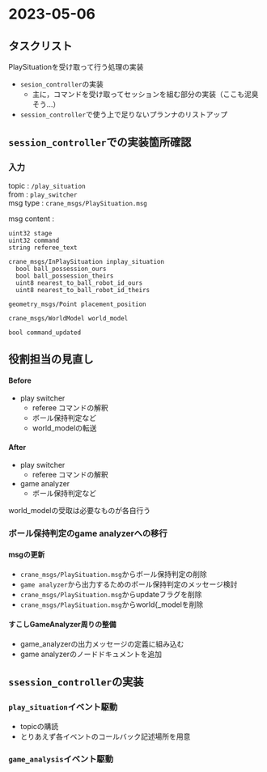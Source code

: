 # 2023-05-06

## タスクリスト

PlaySituationを受け取って行う処理の実装

- `sesion_controller`の実装
  - 主に，コマンドを受け取ってセッションを組む部分の実装（ここも泥臭そう...）
- `session_controller`で使う上で足りないプランナのリストアップ

## `session_controller`での実装箇所確認

### 入力

topic : `/play_situation`  
from : `play_switcher`  
msg type : `crane_msgs/PlaySituation.msg`

msg content :

```text
uint32 stage
uint32 command
string referee_text

crane_msgs/InPlaySituation inplay_situation
  bool ball_possession_ours
  bool ball_possession_theirs
  uint8 nearest_to_ball_robot_id_ours
  uint8 nearest_to_ball_robot_id_theirs

geometry_msgs/Point placement_position

crane_msgs/WorldModel world_model

bool command_updated
```

## 役割担当の見直し

#### Before

- play switcher
  - referee コマンドの解釈
  - ボール保持判定など
  - world_modelの転送

#### After

- play switcher
  - referee コマンドの解釈
- game analyzer
  - ボール保持判定など

world_modelの受取は必要なものが各自行う

### ボール保持判定のgame analyzerへの移行

#### msgの更新

- `crane_msgs/PlaySituation.msg`からボール保持判定の削除
- `game analyzer`から出力するためのボール保持判定のメッセージ検討
- `crane_msgs/PlaySituation.msg`からupdateフラグを削除
- `crane_msgs/PlaySituation.msg`からworld{\_modelを削除

#### すこしGameAnalyzer周りの整備

- game_analyzerの出力メッセージの定義に組み込む
- game analyzerのノードドキュメントを追加

## `ssession_controller`の実装

### `play_situation`イベント駆動

- topicの購読
- とりあえず各イベントのコールバック記述場所を用意

### `game_analysis`イベント駆動
